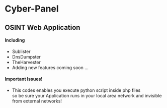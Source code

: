 # Cyber-Panel
## OSINT Web Application

#### Including

- Sublister
- DnsDumpster 
- TheHarvester
- Adding new features coming soon ...

#### Important Issues!

- This codes enables you execute python script inside php files <br> 
so be sure your Application runs in your local area network and invisible from external networks!
